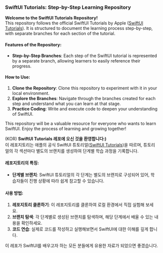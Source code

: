 ### SwiftUI Tutorials: Step-by-Step Learning Repository

**Welcome to the SwiftUI Tutorials Repository!** <br>
This repository follows the official SwiftUI Tutorials by Apple ([SwiftUI Tutorials](https://developer.apple.com/tutorials/swiftui)). It is structured to document the learning process step-by-step, with separate branches for each section of the tutorial.

#### Features of the Repository:
- **Step-by-Step Branches**: Each step of the SwiftUI tutorial is represented by a separate branch, allowing learners to easily reference their progress.

#### How to Use:
1. **Clone the Repository**: Clone this repository to experiment with it in your local environment.
2. **Explore the Branches**: Navigate through the branches created for each step and understand what you can learn at that stage.
3. **Practice Coding**: Write and execute code to deepen your understanding of SwiftUI.

This repository will be a valuable resource for everyone who wants to learn SwiftUI. Enjoy the process of learning and growing together!

(KOR)
**SwiftUI Tutorials 레포에 오신 것을 환영합니다:)** <br>
이 레포지토리는 애플의 공식 SwiftUI 튜토리얼([SwiftUI Tutorials](https://developer.apple.com/tutorials/swiftui))을 따르며, 튜토리얼의 각 섹션마다 별도의 브랜치를 생성하여 단계별 학습 과정을 기록합니다.

#### 레포지토리의 특징:
- **단계별 브랜치**: SwiftUI 튜토리얼의 각 단계는 별도의 브랜치로 구성되어 있어, 학습자들이 진행 상황에 따라 쉽게 참고할 수 있습니다.

#### 사용 방법:
1. **레포지토리 클론하기**: 이 레포지토리를 클론하여 로컬 환경에서 직접 실험해 보세요.
2. **브랜치 탐색**: 각 단계별로 생성된 브랜치를 탐색하며, 해당 단계에서 배울 수 있는 내용을 확인하세요.
3. **코드 연습**: 실제로 코드를 작성하고 실행해보면서 SwiftUI에 대한 이해를 깊게 합니다.

이 레포가 SwiftUI를 배우고자 하는 모든 분들에게 유용한 자료가 되었으면 좋겠습니다.
